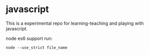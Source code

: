 # javascript

This is a experimental repo for learning-teaching and playing with javascript.

node es6 support run:
 
`node --use_strict file_name`
